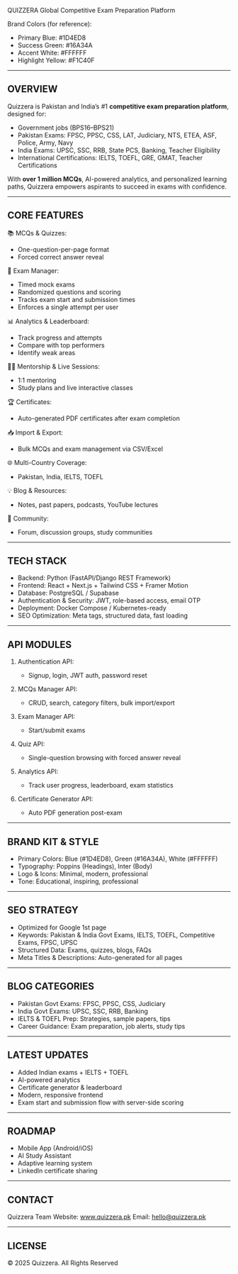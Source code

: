 QUIZZERA
    Global Competitive Exam Preparation Platform

Brand Colors (for reference):
- Primary Blue: #1D4ED8
- Success Green: #16A34A
- Accent White: #FFFFFF
- Highlight Yellow: #F1C40F

------------------------------------------------------------
OVERVIEW
------------------------------------------------------------
Quizzera is Pakistan and India’s #1 **competitive exam preparation platform**, designed for:
- Government jobs (BPS16–BPS21)
- Pakistan Exams: FPSC, PPSC, CSS, LAT, Judiciary, NTS, ETEA, ASF, Police, Army, Navy
- India Exams: UPSC, SSC, RRB, State PCS, Banking, Teacher Eligibility
- International Certifications: IELTS, TOEFL, GRE, GMAT, Teacher Certifications

With **over 1 million MCQs**, AI-powered analytics, and personalized learning paths, Quizzera empowers aspirants to succeed in exams with confidence.

------------------------------------------------------------
CORE FEATURES
------------------------------------------------------------
📚 MCQs & Quizzes:
- One-question-per-page format
- Forced correct answer reveal

🎯 Exam Manager:
- Timed mock exams
- Randomized questions and scoring
- Tracks exam start and submission times
- Enforces a single attempt per user

📊 Analytics & Leaderboard:
- Track progress and attempts
- Compare with top performers
- Identify weak areas

👩‍🏫 Mentorship & Live Sessions:
- 1:1 mentoring
- Study plans and live interactive classes

🏆 Certificates:
- Auto-generated PDF certificates after exam completion

📥 Import & Export:
- Bulk MCQs and exam management via CSV/Excel

🌐 Multi-Country Coverage:
- Pakistan, India, IELTS, TOEFL

💡 Blog & Resources:
- Notes, past papers, podcasts, YouTube lectures

🤝 Community:
- Forum, discussion groups, study communities

------------------------------------------------------------
TECH STACK
------------------------------------------------------------
- Backend: Python (FastAPI/Django REST Framework)
- Frontend: React + Next.js + Tailwind CSS + Framer Motion
- Database: PostgreSQL / Supabase
- Authentication & Security: JWT, role-based access, email OTP
- Deployment: Docker Compose / Kubernetes-ready
- SEO Optimization: Meta tags, structured data, fast loading

------------------------------------------------------------
API MODULES
------------------------------------------------------------
1. Authentication API:
   - Signup, login, JWT auth, password reset

2. MCQs Manager API:
   - CRUD, search, category filters, bulk import/export

3. Exam Manager API:
   - Start/submit exams

4. Quiz API:
   - Single-question browsing with forced answer reveal

5. Analytics API:
   - Track user progress, leaderboard, exam statistics

6. Certificate Generator API:
   - Auto PDF generation post-exam

------------------------------------------------------------
BRAND KIT & STYLE
------------------------------------------------------------
- Primary Colors: Blue (#1D4ED8), Green (#16A34A), White (#FFFFFF)
- Typography: Poppins (Headings), Inter (Body)
- Logo & Icons: Minimal, modern, professional
- Tone: Educational, inspiring, professional

------------------------------------------------------------
SEO STRATEGY
------------------------------------------------------------
- Optimized for Google 1st page
- Keywords: Pakistan & India Govt Exams, IELTS, TOEFL, Competitive Exams, FPSC, UPSC
- Structured Data: Exams, quizzes, blogs, FAQs
- Meta Titles & Descriptions: Auto-generated for all pages

------------------------------------------------------------
BLOG CATEGORIES
------------------------------------------------------------
- Pakistan Govt Exams: FPSC, PPSC, CSS, Judiciary
- India Govt Exams: UPSC, SSC, RRB, Banking
- IELTS & TOEFL Prep: Strategies, sample papers, tips
- Career Guidance: Exam preparation, job alerts, study tips

------------------------------------------------------------
LATEST UPDATES
------------------------------------------------------------
- Added Indian exams + IELTS + TOEFL
- AI-powered analytics
- Certificate generator & leaderboard
- Modern, responsive frontend
- Exam start and submission flow with server-side scoring

------------------------------------------------------------
ROADMAP
------------------------------------------------------------
- Mobile App (Android/iOS)
- AI Study Assistant
- Adaptive learning system
- LinkedIn certificate sharing

------------------------------------------------------------
CONTACT
------------------------------------------------------------
Quizzera Team
Website: www.quizzera.pk
Email: hello@quizzera.pk

------------------------------------------------------------
LICENSE
------------------------------------------------------------
© 2025 Quizzera. All Rights Reserved
